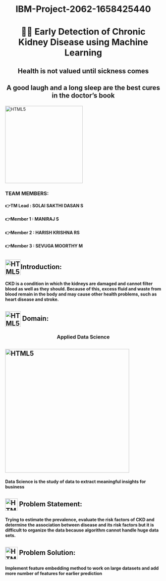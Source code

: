# <p align="center">IBM-Project-2062-1658425440</p>
# <p align="center">🤞👀 Early Detection of Chronic Kidney Disease using Machine Learning</p> 
## <p align="center">**Health is not valued until sickness comes**</p>
## <p align="center">**A good laugh and a long sleep are the best cures in the doctor’s book**</p>
<img align="center" alt="HTML5" width="250px" src="https://encrypted-tbn0.gstatic.com/images?q=tbn:ANd9GcS5fK4zfOsPucNf5F4gdTT_hyDlX9S_zpCiPw&usqp=CAU"/> 

### TEAM MEMBERS:

#### 👉TM Lead  : SOLAI SAKTHI DASAN S
#### 👉Member 1 : MANIRAJ S
#### 👉Member 2 : HARISH KRISHNA RS
#### 👉Member 3 : SEVUGA MOORTHY M

## <img align="center" alt="HTML5" width="50px" src="https://user-images.githubusercontent.com/110520876/195979522-bab8f08d-ad78-4a13-9000-c0e8f4468d73.gif"/>Introduction:
#### CKD is a condition in which the kidneys are damaged and cannot filter blood as well as they should. Because of this, excess fluid and waste from blood remain in the body and may cause other health problems, such as heart disease and stroke.

## <img align="center" alt="HTML5" width="50px" src="https://user-images.githubusercontent.com/110520876/195980149-e79bfd11-a2ef-4e74-90b1-e09b57e63703.gif"/> Domain:
### <p align="center"> Applied Data Science </p>

## <img align="center" alt="HTML5" width="400px" src="https://user-images.githubusercontent.com/110520876/195979845-a30c4a9a-969d-4ce0-b345-4a9ee5ce262e.gif"/>
#### Data Science is the study of data to extract meaningful insights for business

## <img align="center" alt="HTML5" width="40px" src="https://user-images.githubusercontent.com/110520876/196131421-f85953ab-ebe9-4354-95d3-15be0c223cd3.gif"/> Problem Statement:
####  Trying to estimate the prevalence, evaluate the risk factors of CKD and determine the association between disease and its risk factors but it is difficult to organize the data because algorithm cannot handle huge data sets.

## <img align="center" alt="HTML5" width="40px" src="https://user-images.githubusercontent.com/110520876/196140654-126e198f-9dab-484f-ac12-35515b202254.gif"/> Problem Solution:

#### Implement feature embedding method to work on large datasets and add more number of features for earlier prediction
